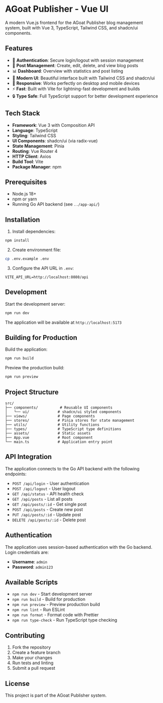 # AGoat Publisher - Vue UI

A modern Vue.js frontend for the AGoat Publisher blog management system, built with Vue 3, TypeScript, Tailwind CSS, and shadcn/ui components.

## Features

- 🔐 **Authentication**: Secure login/logout with session management
- 📝 **Post Management**: Create, edit, delete, and view blog posts
- 📊 **Dashboard**: Overview with statistics and post listing
- 🎨 **Modern UI**: Beautiful interface built with Tailwind CSS and shadcn/ui
- 📱 **Responsive**: Works perfectly on desktop and mobile devices
- ⚡ **Fast**: Built with Vite for lightning-fast development and builds
- 🔒 **Type Safe**: Full TypeScript support for better development experience

## Tech Stack

- **Framework**: Vue 3 with Composition API
- **Language**: TypeScript
- **Styling**: Tailwind CSS
- **UI Components**: shadcn/ui (via radix-vue)
- **State Management**: Pinia
- **Routing**: Vue Router 4
- **HTTP Client**: Axios
- **Build Tool**: Vite
- **Package Manager**: npm

## Prerequisites

- Node.js 18+ 
- npm or yarn
- Running Go API backend (see `../app-api/`)

## Installation

1. Install dependencies:
```bash
npm install
```

2. Create environment file:
```bash
cp .env.example .env
```

3. Configure the API URL in `.env`:
```env
VITE_API_URL=http://localhost:8080/api
```

## Development

Start the development server:
```bash
npm run dev
```

The application will be available at `http://localhost:5173`

## Building for Production

Build the application:
```bash
npm run build
```

Preview the production build:
```bash
npm run preview
```

## Project Structure

```
src/
├── components/          # Reusable UI components
│   └── ui/             # shadcn/ui styled components
├── views/              # Page components
├── stores/             # Pinia stores for state management
├── utils/              # Utility functions
├── types/              # TypeScript type definitions
├── assets/             # Static assets
├── App.vue             # Root component
└── main.ts             # Application entry point
```

## API Integration

The application connects to the Go API backend with the following endpoints:

- `POST /api/login` - User authentication
- `POST /api/logout` - User logout
- `GET /api/status` - API health check
- `GET /api/posts` - List all posts
- `GET /api/posts/:id` - Get single post
- `POST /api/posts` - Create new post
- `PUT /api/posts/:id` - Update post
- `DELETE /api/posts/:id` - Delete post

## Authentication

The application uses session-based authentication with the Go backend. Login credentials are:

- **Username**: `admin`
- **Password**: `admin123`

## Available Scripts

- `npm run dev` - Start development server
- `npm run build` - Build for production
- `npm run preview` - Preview production build
- `npm run lint` - Run ESLint
- `npm run format` - Format code with Prettier
- `npm run type-check` - Run TypeScript type checking

## Contributing

1. Fork the repository
2. Create a feature branch
3. Make your changes
4. Run tests and linting
5. Submit a pull request

## License

This project is part of the AGoat Publisher system.
